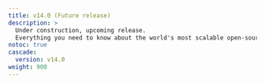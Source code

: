```yaml
---
title: v14.0 (Future release)
description: > 
  Under construction, upcoming release.
  Everything you need to know about the world's most scalable open-source MySQL platform.
notoc: true
cascade:
  version: v14.0
weight: 900
---
```


